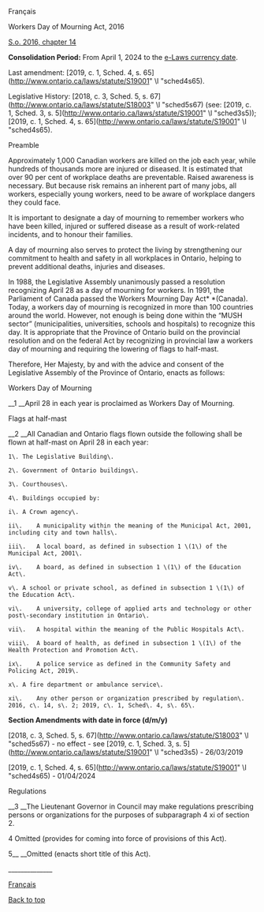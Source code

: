 [<a id="Top"></a>Français](http://www.ontario.ca/fr/lois/loi/16w14)

Workers Day of Mourning Act, 2016

[S\.o\. 2016, chapter 14](https://www.ontario.ca/laws/statute/s16014)

__Consolidation Period:__ From April 1, 2024 to the [e\-Laws currency date](http://www.e-laws.gov.on.ca/navigation?file=currencyDates&lang=en)\.

Last amendment: [2019, c\. 1, Sched\. 4, s\. 65](http://www.ontario.ca/laws/statute/S19001" \l "sched4s65)\.

Legislative History: [2018, c\. 3, Sched\. 5, s\. 67](http://www.ontario.ca/laws/statute/S18003" \l "sched5s67) \(see: [2019, c\. 1, Sched\. 3, s\. 5](http://www.ontario.ca/laws/statute/S19001" \l "sched3s5)\); [2019, c\. 1, Sched\. 4, s\. 65](http://www.ontario.ca/laws/statute/S19001" \l "sched4s65)\.

Preamble

Approximately 1,000 Canadian workers are killed on the job each year, while hundreds of thousands more are injured or diseased\. It is estimated that over 90 per cent of workplace deaths are preventable\. Raised awareness is necessary\. But because risk remains an inherent part of many jobs, all workers, especially young workers, need to be aware of workplace dangers they could face\.

It is important to designate a day of mourning to remember workers who have been killed, injured or suffered disease as a result of work\-related incidents, and to honour their families\.

A day of mourning also serves to protect the living by strengthening our commitment to health and safety in all workplaces in Ontario, helping to prevent additional deaths, injuries and diseases\.

In 1988, the Legislative Assembly unanimously passed a resolution recognizing April 28 as a day of mourning for workers\. In 1991, the Parliament of Canada passed the Workers Mourning Day Act* *\(Canada\)\. Today, a workers day of mourning is recognized in more than 100 countries around the world\. However, not enough is being done within the “MUSH sector” \(municipalities, universities, schools and hospitals\) to recognize this day\. It is appropriate that the Province of Ontario build on the provincial resolution and on the federal Act by recognizing in provincial law a workers day of mourning and requiring the lowering of flags to half\-mast\.

Therefore, Her Majesty, by and with the advice and consent of the Legislative Assembly of the Province of Ontario, enacts as follows:

Workers Day of Mourning

__1 __April 28 in each year is proclaimed as Workers Day of Mourning\.

Flags at half\-mast

__2 __All Canadian and Ontario flags flown outside the following shall be flown at half\-mast on April 28 in each year:

	1\.	The Legislative Building\.

	2\.	Government of Ontario buildings\.

	3\.	Courthouses\.

	4\.	Buildings occupied by:

	i\.	A Crown agency\.

	ii\.	A municipality within the meaning of the Municipal Act, 2001, including city and town halls\.

	iii\.	A local board, as defined in subsection 1 \(1\) of the Municipal Act, 2001\.

	iv\.	A board, as defined in subsection 1 \(1\) of the Education Act\.

	v\.	A school or private school, as defined in subsection 1 \(1\) of the Education Act\.

	vi\.	A university, college of applied arts and technology or other post\-secondary institution in Ontario\.

	vii\.	A hospital within the meaning of the Public Hospitals Act\.

	viii\.	A board of health, as defined in subsection 1 \(1\) of the Health Protection and Promotion Act\.

	ix\.	A police service as defined in the Community Safety and Policing Act, 2019\.

	x\.	A fire department or ambulance service\.

	xi\.	Any other person or organization prescribed by regulation\. 2016, c\. 14, s\. 2; 2019, c\. 1, Sched\. 4, s\. 65\.

__Section Amendments with date in force \(d/m/y\)__

[2018, c\. 3, Sched\. 5, s\. 67](http://www.ontario.ca/laws/statute/S18003" \l "sched5s67) \- no effect \- see [2019, c\. 1, Sched\. 3, s\. 5](http://www.ontario.ca/laws/statute/S19001" \l "sched3s5) \- 26/03/2019

[2019, c\. 1, Sched\. 4, s\. 65](http://www.ontario.ca/laws/statute/S19001" \l "sched4s65) \- 01/04/2024

Regulations

__3 __The Lieutenant Governor in Council may make regulations prescribing persons or organizations for the purposes of subparagraph 4 xi of section 2\.

4 Omitted \(provides for coming into force of provisions of this Act\)\.

5__ __Omitted \(enacts short title of this Act\)\.

\_\_\_\_\_\_\_\_\_\_\_\_\_\_

[Français](http://www.ontario.ca/fr/lois/loi/16w14)

[Back to top](#Top)

